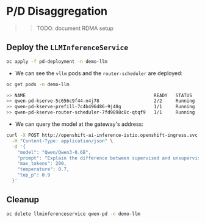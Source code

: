 # P/D Disaggregation

>> TODO: document RDMA setup

## Deploy the `LLMInferenceService`

```bash
oc apply -f pd-deployment -n demo-llm
```

- We can see the `vllm` pods and the `router-scheduler` are deployed:

```bash
oc get pods -n demo-llm

>> NAME                                               READY   STATUS     RESTARTS   AGE
>> qwen-pd-kserve-5c656c9f44-n4j78                    2/2     Running    0          2m39s
>> qwen-pd-kserve-prefill-7c4b496d86-9j48g            1/1     Running    0          2m39s
>> qwen-pd-kserve-router-scheduler-7fd9898c8c-qtqf9   1/1     Running    0          2m39s
```

- We can query the model at the gateway's address:

```bash
curl -X POST http://openshift-ai-inference-istio.openshift-ingress.svc.cluster.local/demo-llm/qwen-pd/v1/completions \
  -H "Content-Type: application/json" \
  -d '{
    "model": "Qwen/Qwen3-0.6B",
    "prompt": "Explain the difference between supervised and unsupervised learning in machine learning. Include examples of algorithms used in each type.",
    "max_tokens": 200,
    "temperature": 0.7,
    "top_p": 0.9
  }'
```

## Cleanup

```bash
oc delete llminferenceservice qwen-pd -n demo-llm
```

